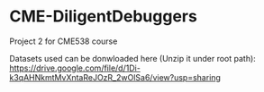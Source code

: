 # CME-DiligentDebuggers
Project 2 for CME538 course

Datasets used can be donwloaded here (Unzip it under root path):
https://drive.google.com/file/d/1Di-k3qAHNkmtMvXntaReJOzR_2wOlSa6/view?usp=sharing
